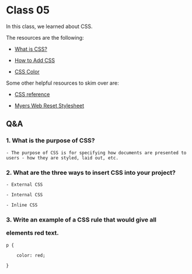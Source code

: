 # Class 05

In this class, we learned about CSS.

The resources are the following:

- [What is CSS?](https://developer.mozilla.org/en-US/docs/Learn/CSS/First_steps/What_is_CSS)

- [How to Add CSS](https://www.w3schools.com/css/css_howto.asp)

- [CSS Color](https://www.w3schools.com/cssref/pr_text_color.php)

Some other helpful resources to skim over are:

- [CSS reference](https://developer.mozilla.org/en-US/docs/Web/CSS/Reference)

- [Myers Web Reset Stylesheet](https://meyerweb.com/eric/tools/css/reset/)

## Q&A

### 1. What is the purpose of CSS?

    - The purpose of CSS is for specifying how documents are presented to users - how they are styled, laid out, etc.

### 2. What are the three ways to insert CSS into your project?

    - External CSS

    - Internal CSS

    - Inline CSS

### 3. Write an example of a CSS rule that would give all <p> elements red text.

    p {

        color: red;

    }